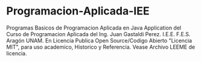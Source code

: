 # Programacion-Aplicada-IEE
Programas Basicos de Programacion Aplicada en Java Application del Curso de Programacion Aplicada del Ing. Juan Gastaldi Perez. I.E.E. F.E.S. Aragón UNAM.
En Licencia Publica Open Source/Codigo Abierto "Licencia MIT", para uso academico, Historico y Referencia. Vease Archivo LEEME de licencia.

